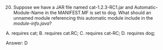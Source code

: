 20. Suppose we have a JAR file named cat-1.2.3-RC1.jar and Automatic-Module-Name in the MANIFEST.MF is set to dog.
    What should an unnamed module referencing this automatic module include in the *module-info.java*?

A. requires cat;
B. requires cat.RC;
C. requires cat-RC;
D. requires dog;


Answer: D